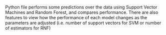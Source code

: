 Python file performs some predictions over the data using Support Vector Machines and Random Forest, and compares performance. 
There are also features to view how the performance of each model changes as the parameters are adjusted (i.e. number of support vectors for SVM or number of estimators for RNF)
